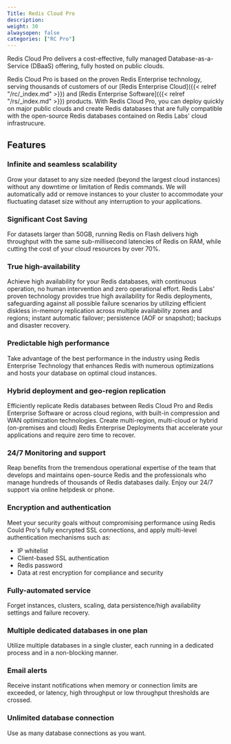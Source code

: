 ```yaml
---
Title: Redis Cloud Pro
description: 
weight: 30
alwaysopen: false
categories: ["RC Pro"]
---
```


Redis Cloud Pro delivers a cost-effective, fully managed
Database-as-a-Service (DBaaS) offering, fully hosted on public clouds.

Redis Cloud Pro is based on the proven Redis Enterprise technology, serving thousands of
customers of our [Redis Enterprise
Cloud]({{< relref "/rc/_index.md" >}}) and [Redis Enterprise
Software]({{< relref "/rs/_index.md" >}}) products. With Redis Cloud Pro,
you can deploy quickly on major public clouds and create Redis
databases that are fully compatible with the open-source Redis databases
contained on Redis Labs' cloud infrastrucure.

## Features

### Infinite and seamless scalability

Grow your dataset to any size needed (beyond the largest cloud
instances) without any downtime or limitation of Redis commands. We will
automatically add or remove instances to your cluster to accommodate
your fluctuating dataset size without any interruption to your
applications.

### Significant Cost Saving

For datasets larger than 50GB, running Redis on Flash delivers high
throughput with the same sub-millisecond latencies of Redis on RAM,
while cutting the cost of your cloud resources by over 70%.

### True high-availability

Achieve high availability for your Redis databases, with continuous
operation, no human intervention and zero operational effort. Redis
Labs' proven technology provides true high availability for Redis
deployments, safeguarding against all possible failure scenarios by
utilizing efficient diskless in-memory replication across multiple availability zones and regions; instant automatic failover; persistence (AOF
or snapshot); backups and disaster recovery.

### Predictable high performance

Take advantage of the best performance in the industry using Redis
Enterprise Technology that enhances Redis with numerous optimizations
and hosts your database on optimal cloud instances.

### Hybrid deployment and geo-region replication

Efficiently replicate Redis databases between Redis Cloud Pro and
Redis Enterprise Software or across cloud regions, with built-in
compression and WAN optimization technologies. Create multi-region,
multi-cloud or hybrid (on-premises and cloud) Redis Enterprise
Deployments that accelerate your applications and require zero time to
recover.

### 24/7 Monitoring and support

Reap benefits from the tremendous operational expertise of the team that
develops and maintains open-source Redis and the professionals who
manage hundreds of thousands of Redis databases daily. Enjoy our 24/7
support via online helpdesk or phone.

### Encryption and authentication

Meet your security goals without compromising performance using Redis Could Pro's
fully encrypted SSL connections, and apply multi-level authentication
mechanisms such as:

- IP whitelist
- Client-based SSL authentication
- Redis password
- Data at rest encryption for compliance and security

### Fully-automated service

Forget instances, clusters, scaling, data persistence/high availability
settings and failure recovery.

### Multiple dedicated databases in one plan

Utilize multiple databases in a single cluster, each running in a
dedicated process and in a non-blocking manner.

### Email alerts

Receive instant notifications when memory or connection limits are
exceeded, or latency, high throughput or low throughput thresholds are
crossed.

### Unlimited database connection

Use as many database connections as you want.

<!-- Video out of date -->
<!-- If you'd rather watch an overview of Redis Cloud Pro, watch the below
video: -->

<!-- {{< youtube_start y3tvS2kCl5I 76 >}} -->
